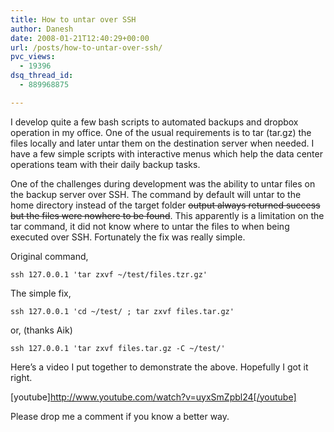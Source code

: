 ```yaml
---
title: How to untar over SSH
author: Danesh
date: 2008-01-21T12:40:29+00:00
url: /posts/how-to-untar-over-ssh/
pvc_views:
  - 19396
dsq_thread_id:
  - 889968875

---
```

I develop quite a few bash scripts to automated backups and dropbox operation in my office. One of the usual requirements is to tar (tar.gz) the files locally and later untar them on the destination server when needed. I have a few simple scripts with interactive menus which help the data center operations team with their daily backup tasks.

One of the challenges during development was the ability to untar files on the backup server over SSH. The command by default will untar to the home directory instead of the target folder <strike>output always returned success but the files were nowhere to be found</strike>. This apparently is a limitation on the tar command, it did not know where to untar the files to when being executed over SSH. Fortunately the fix was really simple.

Original command,

    ssh 127.0.0.1 'tar zxvf ~/test/files.tzr.gz'

The simple fix,

    ssh 127.0.0.1 'cd ~/test/ ; tar zxvf files.tar.gz'

or, (thanks Aik)

    ssh 127.0.0.1 'tar zxvf files.tar.gz -C ~/test/'

Here&#8217;s a video I put together to demonstrate the above. Hopefully I got it right.

<!--more-->

[youtube]http://www.youtube.com/watch?v=uyxSmZpbl24[/youtube]

Please drop me a comment if you know a better way.